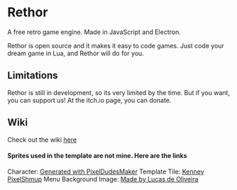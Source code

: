 # Rethor
A free retro game engine. Made in JavaScript and Electron.

Rethor is open source and it makes it easy to code games. Just code your dream game in Lua, and Rethor will do for you.

## Limitations
Rethor is still in development, so its very limited by the time. But if you want, you can support us! At the itch.io page, you can donate.

## Wiki
Check out the wiki [here](wiki/)

#### Sprites used in the template are not mine. Here are the links

Character: [Generated with PixelDudesMaker](https://0x72.itch.io/pixeldudesmaker)
Template Tile: [Kenney PixelShmup](https://www.kenney.nl/assets/pixel-shmup)
Menu Background Image: [Made by Lucas de Oliveira](https://www.artstation.com/artwork/L3a9X5)
